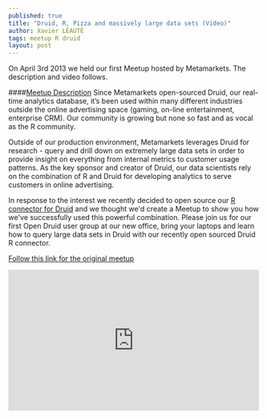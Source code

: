 ```yaml
---
published: true
title: "Druid, R, Pizza and massively large data sets (Video)"
author: Xavier LÉAUTÉ
tags: meetup R druid
layout: post
---
```


On April 3rd 2013 we held our first Meetup hosted by Metamarkets. The description and video follows. 

####[Meetup Description](https://github.com/metamx/RDruid)
Since Metamarkets open-sourced Druid, our real-time analytics database, it’s
been used within many different industries outside the online advertising space
(gaming, on-line entertainment, enterprise CRM). Our community is growing but
none so fast and as vocal as the R community.

Outside of our production environment, Metamarkets leverages Druid for research - query and drill down on extremely large data sets in order to provide insight
on everything from internal metrics to customer usage patterns. As the key
sponsor and creator of Druid, our data scientists rely on the combination of R
and Druid for developing analytics to serve customers in online advertising.

In response to the interest we recently decided to open source our [R connector
for Druid](https://github.com/metamx/RDruid) and we thought we'd create a Meetup
to show you how we've successfully used this powerful combination. Please join
us for our first Open Druid user group at our new office, bring your laptops
and learn how to query large data sets in Druid with our recently open sourced
Druid R connector.

[Follow this link for the original meetup](http://www.meetup.com/Open-Druid/events/109420402/) 


<iframe src="http://player.vimeo.com/video/63512886" width="500" height="281" frameborder="0" webkitAllowFullScreen="" mozallowfullscreen="" allowFullScreen=""></iframe>
